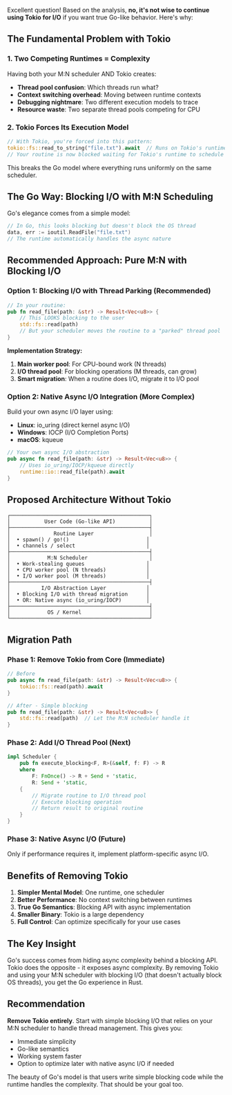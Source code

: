Excellent question! Based on the analysis, **no, it's not wise to continue using Tokio for I/O** if you want true Go-like behavior. Here's why:

## The Fundamental Problem with Tokio

### 1. **Two Competing Runtimes = Complexity**
Having both your M:N scheduler AND Tokio creates:
- **Thread pool confusion**: Which threads run what?
- **Context switching overhead**: Moving between runtime contexts
- **Debugging nightmare**: Two different execution models to trace
- **Resource waste**: Two separate thread pools competing for CPU

### 2. **Tokio Forces Its Execution Model**
```rust
// With Tokio, you're forced into this pattern:
tokio::fs::read_to_string("file.txt").await  // Runs on Tokio's runtime
// Your routine is now blocked waiting for Tokio's runtime to schedule it
```

This breaks the Go model where everything runs uniformly on the same scheduler.

## The Go Way: Blocking I/O with M:N Scheduling

Go's elegance comes from a simple model:
```go
// In Go, this looks blocking but doesn't block the OS thread
data, err := ioutil.ReadFile("file.txt")  
// The runtime automatically handles the async nature
```

## Recommended Approach: Pure M:N with Blocking I/O

### Option 1: **Blocking I/O with Thread Parking** (Recommended)
```rust
// In your routine:
pub fn read_file(path: &str) -> Result<Vec<u8>> {
    // This LOOKS blocking to the user
    std::fs::read(path)
    // But your scheduler moves the routine to a "parked" thread pool
}
```

**Implementation Strategy:**
1. **Main worker pool**: For CPU-bound work (N threads)
2. **I/O thread pool**: For blocking operations (M threads, can grow)
3. **Smart migration**: When a routine does I/O, migrate it to I/O pool

### Option 2: **Native Async I/O Integration** (More Complex)
Build your own async I/O layer using:
- **Linux**: io_uring (direct kernel async I/O)
- **Windows**: IOCP (I/O Completion Ports)
- **macOS**: kqueue

```rust
// Your own async I/O abstraction
pub async fn read_file(path: &str) -> Result<Vec<u8>> {
    // Uses io_uring/IOCP/kqueue directly
    runtime::io::read_file(path).await
}
```

## Proposed Architecture Without Tokio

```
┌─────────────────────────────────────────────┐
│           User Code (Go-like API)           │
├─────────────────────────────────────────────┤
│              Routine Layer                  │
│  • spawn() / go!()                         │
│  • channels / select                       │
├─────────────────────────────────────────────┤
│            M:N Scheduler                    │
│  • Work-stealing queues                    │
│  • CPU worker pool (N threads)             │
│  • I/O worker pool (M threads)             │
├─────────────────────────────────────────────┤
│          I/O Abstraction Layer             │
│  • Blocking I/O with thread migration      │
│  • OR: Native async (io_uring/IOCP)        │
├─────────────────────────────────────────────┤
│            OS / Kernel                      │
└─────────────────────────────────────────────┘
```

## Migration Path

### Phase 1: Remove Tokio from Core (Immediate)
```rust
// Before
pub async fn read_file(path: &str) -> Result<Vec<u8>> {
    tokio::fs::read(path).await
}

// After - Simple blocking
pub fn read_file(path: &str) -> Result<Vec<u8>> {
    std::fs::read(path)  // Let the M:N scheduler handle it
}
```

### Phase 2: Add I/O Thread Pool (Next)
```rust
impl Scheduler {
    pub fn execute_blocking<F, R>(&self, f: F) -> R 
    where 
        F: FnOnce() -> R + Send + 'static,
        R: Send + 'static,
    {
        // Migrate routine to I/O thread pool
        // Execute blocking operation
        // Return result to original routine
    }
}
```

### Phase 3: Native Async I/O (Future)
Only if performance requires it, implement platform-specific async I/O.

## Benefits of Removing Tokio

1. **Simpler Mental Model**: One runtime, one scheduler
2. **Better Performance**: No context switching between runtimes
3. **True Go Semantics**: Blocking API with async implementation
4. **Smaller Binary**: Tokio is a large dependency
5. **Full Control**: Can optimize specifically for your use cases

## The Key Insight

Go's success comes from hiding async complexity behind a blocking API. Tokio does the opposite - it exposes async complexity. By removing Tokio and using your M:N scheduler with blocking I/O (that doesn't actually block OS threads), you get the Go experience in Rust.

## Recommendation

**Remove Tokio entirely**. Start with simple blocking I/O that relies on your M:N scheduler to handle thread management. This gives you:
- Immediate simplicity
- Go-like semantics
- Working system faster
- Option to optimize later with native async I/O if needed

The beauty of Go's model is that users write simple blocking code while the runtime handles the complexity. That should be your goal too.